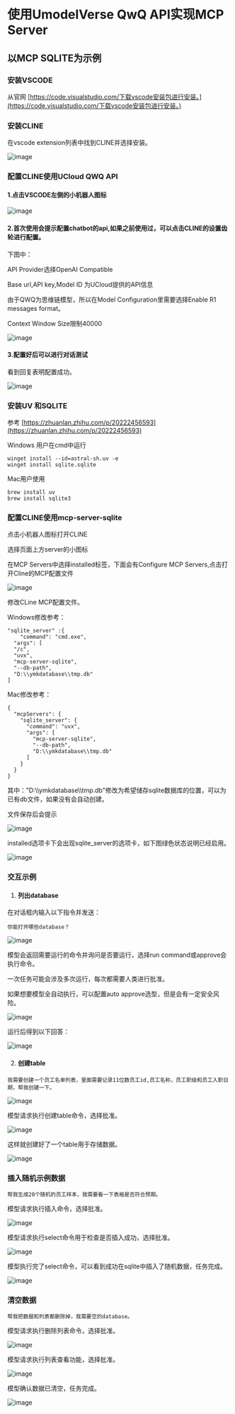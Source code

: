 # 使用UmodelVerse QwQ API实现MCP Server

## 以MCP SQLITE为示例

### 安装VSCODE

从官网 [https://code.visualstudio.com/下载vscode安装包进行安装。](https://code.visualstudio.com/下载vscode安装包进行安装。)

### 安装CLINE

在vscode extension列表中找到CLINE并选择安装。

![image](assets/resources/ZgMNy350iWSJFl0I5J1bc58eppVM_ZRhsRWBml55o88.png)

### 配置CLINE使用UCloud QWQ API

#### 1.点击VSCODE左侧的小机器人图标

![image](assets/resources/Kci9lGQeFTB0s26pxSezcg1LxxvoYU0gP6YjQbY2lSo.png)

#### 2.首次使用会提示配置chatbot的api,如果之前使用过，可以点击CLINE的设置齿轮进行配置。

下图中：

API Provider选择OpenAI Compatible

Base url,API key,Model ID 为UCloud提供的API信息

由于QWQ为思维链模型，所以在Model Configuration里需要选择Enable R1 messages format。

Context Window Size限制40000

![image](assets/resources/VkstAzwZgzKUY5WMcET3Gcu-ZZFVOB3DMfugIMaPZHs.png)

#### 3.配置好后可以进行对话测试

看到回复表明配置成功。

![image](assets/resources/RomNRkouC_Tnn86bjqJ5qzJNcyWyk5WFegCYFo_CxC8.png)

### 安装UV 和SQLITE

参考 [https://zhuanlan.zhihu.com/p/20222456593](https://zhuanlan.zhihu.com/p/20222456593)

Windows 用户在cmd中运行

```
winget install --id=astral-sh.uv -e
winget install sqlite.sqlite
```
 
Mac用户使用

```
brew install uv
brew install sqlite3
```
 
### 配置CLINE使用mcp-server-sqlite

点击小机器人图标打开CLINE

选择页面上方server的小图标

在MCP Servers中选择installed标签，下面会有Configure MCP Servers,点击打开Cline的MCP配置文件

![image](assets/resources/4zPO7r7L11FSk9wqV32ddJEJv62VSmpvjG9nhE-yUJA.png)

修改CLine MCP配置文件。

Windows修改参考：

```
"sqlite_server" :{
    "command": "cmd.exe",
  "args": [
  "/c",
  "uvx",
  "mcp-server-sqlite",
  "--db-path",
  "D:\\ymkdatabase\\tmp.db"
]
```
 
Mac修改参考：

```
{
  "mcpServers": {
    "sqlite_server": {
      "command": "uvx",
      "args": [
        "mcp-server-sqlite",
        "--db-path",
        "D:\\ymkdatabase\\tmp.db"
      ]
    }
  }
}
```
 
其中："D:\\\\ymkdatabase\\\\tmp.db"修改为希望储存sqlite数据库的位置，可以为已有db文件，如果没有会自动创建。

文件保存后会提示

![image](assets/resources/I9MBR__of3Je9gHaUEj09y_ZVWH_xVQndBj50Xf4WQw.png)

installed选项卡下会出现sqlite_server的选项卡，如下图绿色状态说明已经启用。

![image](assets/resources/D7V8xrsn-zoMLT2FiKsrBEKG2gacF4Lsc-bdvIfpr-g.png)

### 交互示例

1. #### 列出database

在对话框内输入以下指令并发送：

```
你能打开哪些database？
```
 
![image](assets/resources/5ZbZNJPXvQ6vQXaFHtcUafyvxpBAf3T5G90bIidloI0.png)

模型会返回需要运行的命令并询问是否要运行，选择run command或approve会执行命令。

一次任务可能会涉及多次运行，每次都需要人类进行批准。

如果想要模型全自动执行，可以配置auto approve选型，但是会有一定安全风险。

![image](assets/resources/ePNjqGKOb-U5nnl9k56NYzTSYhksHXUPAnd9YeRbols.png)

运行后得到以下回答：

![image](assets/resources/-kFOKE_BHA_uqCMAfGqB46OFUxQwnUD8xwPf8z11elU.png)

2. #### 创建table

```
我需要创建一个员工名单列表，里面需要记录11位数员工id,员工名称，员工职级和员工入职日期，帮我创建一下。
```
 
![image](assets/resources/y4jG0cpGyxephjNGpU-UAHCRGC7VQ8tjj8lMc0Sdf7Y.png)

模型请求执行创建table命令，选择批准。

![image](assets/resources/dj_gkHuRapIrjP85UdT6csgwD8rxQVTd5NqnuZ9FHc4.png)

这样就创建好了一个table用于存储数据。

![image](assets/resources/DfuZR-Ja9LLGpIrIqHXlmT2EZ7N2fqHAaKuzjAv1mxE.png)

### 插入随机示例数据

```
帮我生成20个随机的员工样本，我需要看一下表格是否符合预期。
```
 
模型请求执行插入命令，选择批准。

![image](assets/resources/AyhcW_g57HqvWLc3akWTlCum3YtIQpYZz6vCI_MYPXg.png)

模型请求执行select命令用于检查是否插入成功，选择批准。

![image](assets/resources/FA-c-arJyWZ8T5S6lcR0CepnLwvdAykY9aLC6kxzhHM.png)

模型执行完了select命令，可以看到成功在sqlite中插入了随机数据，任务完成。

![image](assets/resources/RLTtKSiPxoXZVjZlu-1S6MgeDT0PfWqiEnFWnvu87ho.png)



### 清空数据

```
帮我把数据和列表都删除掉，我需要空的database。
```
 
模型请求执行删除列表命令，选择批准。

![image](assets/resources/rblT0gQJLs7hT5nHpE1gIgECNxhc_zxCHxJ6JK9h7cA.png)

模型请求执行列表查看功能，选择批准。

![image](assets/resources/-APBPfqHcKTrkWWeyCvoJU-XbGJd8DQxODApwCSqG2Q.png)

模型确认数据已清空，任务完成。

![image](assets/resources/LeHxuu22POsU3oBUtx7YT98cRlDvCt2LbRZhS_V95tg.png)





